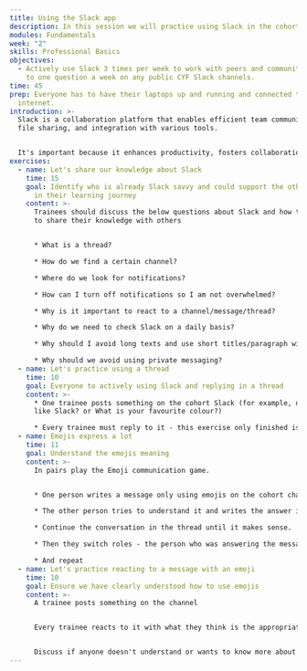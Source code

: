```yaml
---
title: Using the Slack app
description: In this session we will practice using Slack in the cohort.
modules: Fundamentals
week: "2"
skills: Professional Basics
objectives:
  - Actively use Slack 3 times per week to work with peers and community + Reply
    to one question a week on any public CYF Slack channels.
time: 45
prep: Everyone has to have their laptops up and running and connected to the
  internet.
introduction: >-
  Slack is a collaboration platform that enables efficient team communication,
  file sharing, and integration with various tools. 


  It's important because it enhances productivity, fosters collaboration, and centralises communication for remote and distributed teams.
exercises:
  - name: Let's share our knowledge about Slack
    time: 15
    goal: Identify who is already Slack savvy and could support the other trainees
      in their learning journey
    content: >-
      Trainees should discuss the below questions about Slack and how to use it,
      to share their knowledge with others


      * What is a thread? 

      * How do we find a certain channel? 

      * Where do we look for notifications?

      * How can I turn off notifications so I am not overwhelmed?

      * Why is it important to react to a channel/message/thread?

      * Why do we need to check Slack on a daily basis?

      * Why should I avoid long texts and use short titles/paragraph with details in thread? 

      * Why should we avoid using private messaging?
  - name: Let's practice using a thread
    time: 10
    goal: Everyone to actively using Slack and replying in a thread
    content: >-
      * O﻿ne trainee posts something on the cohort Slack (for example, do you
      like Slack? or What is your favourite colour?)

      * Every trainee must reply to it - this exercise only finished is we have the number of replies equals the number of trainees in the class!
  - name: Emojis express a lot
    time: 11
    goal: Understand the emojis meaning
    content: >-
      In pairs play the Emoji communication game. 


      * One person writes a message only using emojis on the cohort channel and tags their pair

      * The other person tries to understand it and writes the answer in the thread

      * Continue the conversation in the thread until it makes sense.

      * Then they switch roles - the person who was answering the message writes a new message on that thread and tags their pair

      * And repeat
  - name: Let's practice reacting to a message with an emoji
    time: 10
    goal: Ensure we have clearly understood how to use emojis
    content: >-
      A trainee posts something on the channel


      E﻿very trainee reacts to it with what they think is the appropriate emoji.


      Discuss if anyone doesn't understand or wants to know more about a specific emoji that was used.
---
```

